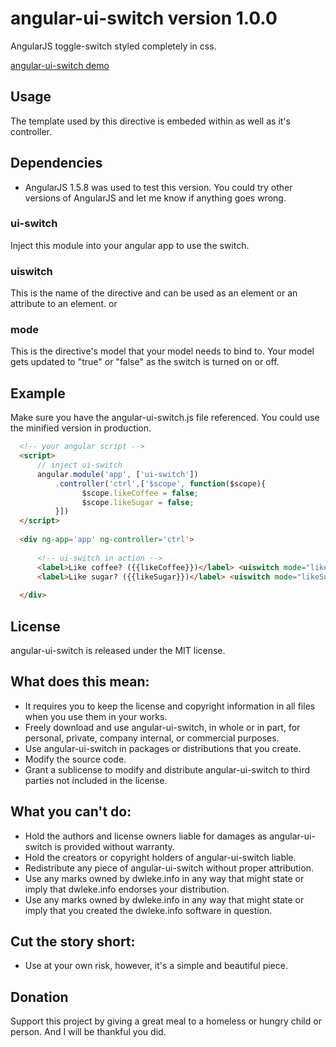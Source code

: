 # angular-ui-switch version 1.0.0
AngularJS toggle-switch styled completely in css.

[angular-ui-switch demo](http://dwleke.info/angular-ui-switch.html)


## Usage
The template used by this directive is embeded within as well as it's controller.

## Dependencies
* AngularJS 1.5.8 was used to test this version.
You could try other versions of AngularJS and let me know if anything goes wrong.

### ui-switch
Inject this module into your angular app to use the switch.

### uiswitch
This is the name of the directive and can be used as an element or an attribute to an element.
<uiswitch></uiswitch> or <div uiswitch></div>

### mode
This is the directive's model that your model needs to bind to.
Your model gets updated to "true" or "false" as the switch is turned on or off.

## Example
Make sure you have the angular-ui-switch.js file referenced. You could use the minified version in production.

```html
  <!-- your angular script -->
  <script>
      // inject ui-switch
      angular.module('app', ['ui-switch'])
          .controller('ctrl',['$scope', function($scope){
                $scope.likeCoffee = false;
                $scope.likeSugar = false;
          }])
  </script>
  
  <div ng-app='app' ng-controller='ctrl'>
  
      <!-- ui-switch in action -->
      <label>Like coffee? ({{likeCoffee}})</label> <uiswitch mode="likeCoffee"></uiswitch>
      <label>Like sugar? ({{likeSugar}})</label> <uiswitch mode="likeSugar"></uiswitch>
      
  </div>
```

## License
angular-ui-switch is released under the MIT license.

## What does this mean:
* It requires you to keep the license and copyright information in all files when you use them in your works.
* Freely download and use angular-ui-switch, in whole or in part, for personal, private, company internal, or commercial purposes.
* Use angular-ui-switch in packages or distributions that you create.
* Modify the source code.
* Grant a sublicense to modify and distribute angular-ui-switch to third parties not included in the license.

## What you can't do:
* Hold the authors and license owners liable for damages as angular-ui-switch is provided without warranty.
* Hold the creators or copyright holders of angular-ui-switch liable.
* Redistribute any piece of angular-ui-switch without proper attribution.
* Use any marks owned by dwleke.info in any way that might state or imply that dwleke.info endorses your distribution.
* Use any marks owned by dwleke.info in any way that might state or imply that you created the dwleke.info software in question.

## Cut the story short:
* Use at your own risk, however, it's a simple and beautiful piece.

## Donation
Support this project by giving a great meal to a homeless or hungry child or person.
And I will be thankful you did.
